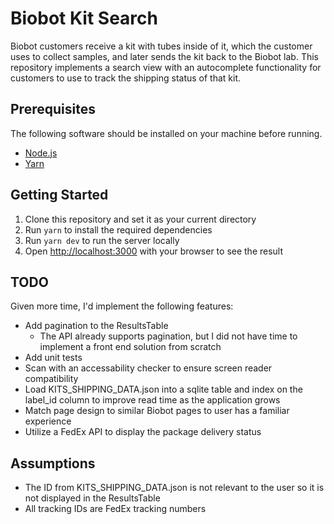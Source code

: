 # Biobot Kit Search

Biobot customers receive a kit with tubes inside of it, which the customer uses to collect samples, and later sends the kit back to the Biobot lab. This repository implements a search view with an autocomplete functionality for customers to use to track the shipping status of that kit.

## Prerequisites

The following software should be installed on your machine before running.

- [Node.js](https://nodejs.org/en/)
- [Yarn](https://classic.yarnpkg.com/en/docs/install)

## Getting Started

1. Clone this repository and set it as your current directory
2. Run `yarn` to install the required dependencies
3. Run `yarn dev` to run the server locally
4. Open [http://localhost:3000](http://localhost:3000) with your browser to see the result

## TODO

Given more time, I'd implement the following features:

- Add pagination to the ResultsTable
  - The API already supports pagination, but I did not have time to implement a front end solution from scratch
- Add unit tests
- Scan with an accessability checker to ensure screen reader compatibility
- Load KITS_SHIPPING_DATA.json into a sqlite table and index on the label_id column to improve read time as the application grows
- Match page design to similar Biobot pages to user has a familiar experience
- Utilize a FedEx API to display the package delivery status

## Assumptions

- The ID from KITS_SHIPPING_DATA.json is not relevant to the user so it is not displayed in the ResultsTable
- All tracking IDs are FedEx tracking numbers
